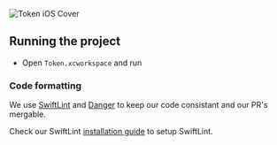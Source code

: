 ![Token iOS Cover](https://raw.githubusercontent.com/tokenbrowser/token-ios-client/master/GitHub/cover.png)

## Running the project

- Open `Token.xcworkspace` and run

### Code formatting

We use [SwiftLint](https://github.com/realm/SwiftLint) and [Danger](https://github.com/danger/danger) to keep our code consistant and our PR's mergable.

Check our SwiftLint [installation guide](https://github.com/toshiapp/toshi-ios-client/blob/master/installation-guide.md) to setup SwiftLint.
